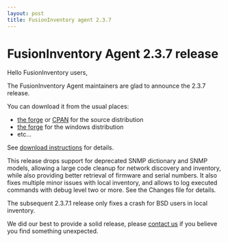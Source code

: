 ```yaml
---
layout: post
title: FusionInventory agent 2.3.7
---
```


# FusionInventory Agent 2.3.7 release

Hello FusionInventory users,

The FusionInventory Agent maintainers are glad to announce the 2.3.7 release.

You can download it from the usual places:

* [the forge](http://forge.fusioninventory.org/projects/fusioninventory-agent/files) or [CPAN](https://metacpan.org/release/FusionInventory-Agent) for the source distribution
* [the forge](http://forge.fusioninventory.org/projects/fusioninventory-agent-windows-installer/files) for the windows distribution
* etc...

See [download instructions](/documentation/documentation/agent/installation.html) for details.

This release drops support for deprecated SNMP dictionary and SNMP models,
allowing a large code cleanup for network discovery and inventory, while
also providing better retrieval of firmware and serial numbers. It also fixes
multiple minor issues with local inventory, and allows to log executed commands
with debug level two or more. See the Changes file for details.

The subsequent 2.3.7.1 release only fixes a crash for BSD users in local
inventory.

We did our best to provide a solid release, please [contact us](/resources/resources.html) if
you believe you find something unexpected.
